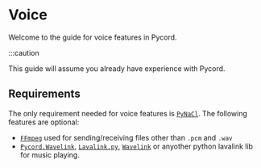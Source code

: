 # Voice
Welcome to the guide for voice features in Pycord.

:::caution

This guide will assume you already have experience with Pycord.

## Requirements
The only requirement needed for voice features is [`PyNaCl`](https://pypi.org/project/PyNaCl/). The following features are optional:

  - [`FFmpeg`](https://ffmpeg.org) used for sending/receiving files other than `.pcm` and `.wav`
  - [`Pycord.Wavelink`](https://github.com/Pycord-Development/Pycord.Wavelink), [`Lavalink.py`](https://github.com/Devoxin/Lavalink.py), [`Wavelink`](https://github.com/PythonistaGuild/Wavelink) or anyother python lavalink lib for music playing.